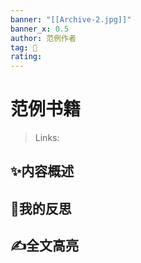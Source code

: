 ```yaml
---
banner: "[[Archive-2.jpg]]"
banner_x: 0.5
author: 范例作者
tag: 📕
rating: 
---
```

# 范例书籍
>Links:

## ✨内容概述


## 💭我的反思


## ✍全文高亮


